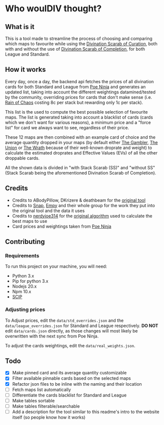 # Who woulDIV thought?

## What is it

This is a tool made to streamline the process of choosing and comparing which maps to favourite while using the [Divination Scarab of Curation](https://www.poewiki.net/wiki/Divination_Scarab_of_Curation), both with and without the use of [Divination Scarab of Completion](https://www.poewiki.net/wiki/Divination_Scarab_of_Completion), for both League and Standard.

## How it works

Every day, once a day, the backend api fetches the prices of all divination cards for both Standard and League from [Poe Ninja](https://poe.ninja) and generates an updated list, taking into account the different weightings datamined/tested by the community, overriding prices for cards that don't make sense (i.e. [Rain of Chaos](https://poe.ninja/economy/standard/divination-cards/rain-of-chaos) costing 8c per stack but rewarding only 1c per stack).

This list is the used to compute the best possible selection of favourite maps. The list is generated taking into account a blacklist of cards (cards which we don't want for various reasons), a minimum price and a "force list" for card we always want to see, regardless of their price.

These 12 maps are then combined with an example card of choice and the average quantity dropped in your maps (by default either [The Gambler](https://poe.ninja/economy/standard/divination-cards/the-gambler), [The Union](https://poe.ninja/economy/standard/divination-cards/the-union) or [The Wrath](https://poe.ninja/economy/standard/divination-cards/the-wrath) because of their well-known droprate and weight) to calculate the estimated droprates and Effective Values (EVs) of all the other droppable cards.

All the shown data is divided in "with Stack Scarab (SS)" and "without SS" (Stack Scarab being the aforementioned Divination Scarab of Completion).

## Credits

- Credits to ABodyPillow, DKrizere & deathbeam for the [original tool](https://6jtcys.csb.app/)
- Credits to [Snap](https://www.twitch.tv/snapow), [Empy](https://www.twitch.tv/empyriangaming) and their whole group for the work they put into the original tool and the data it uses
- Credits to [nerdyjoe314](https://github.com/nerdyjoe314) for the [original algorithm](https://github.com/nerdyjoe314/divinationscarabs) used to calculate the best maps to use
- Card prices and weightings taken from [Poe Ninja](https://poe.ninja/)

## Contributing

### Requirements

To run this project on your machine, you will need:

- Python 3.x
- Pip for python 3.x
- Nodejs 20.x
- Npm 10.x
- [SCIP](https://www.scipopt.org/index.php#download)

### Adjusting prices

To Adjust prices, edit the `data/std_overrides.json` and the `data/league_overrides.json` for Standard and League respectively. **DO NOT** edit `data/cards.json` directly, as those changes will most likely be overwritten with the next sync from Poe Ninja.

To adjust the cards weightings, edit the `data/real_weights.json`.

## Todo

- [x] Make pinned card and its average quantity customizable
- [x] Filter available pinnable cards based on the selected maps
- [x] Refactor json files to be inline with the naming and their location
- [ ] Fetch maps list automatically
- [ ] Differentiate the cards blacklist for Standard and League
- [ ] Make tables sortable
- [ ] Make tables filterable/searchable
- [ ] Add a description for the tool similar to this readme's intro to the website itself (so people know how it works)
